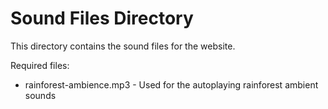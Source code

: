 
# Sound Files Directory

This directory contains the sound files for the website.

Required files:
- rainforest-ambience.mp3 - Used for the autoplaying rainforest ambient sounds
